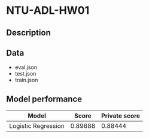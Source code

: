 # NTU-ADL-HW01

## Description


## Data
* eval.json
* test.json
* train.json

## Model performance
|Model|Score|Private score|
|--|--|--|
|Logistic Regression|0.89688|0.88444|
